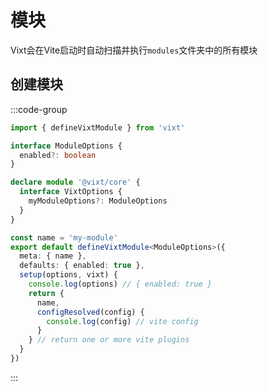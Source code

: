# 模块

Vixt会在Vite启动时自动扫描并执行`modules`文件夹中的所有模块

## 创建模块

:::code-group

```ts [modules/my-module.ts]
import { defineVixtModule } from 'vixt'

interface ModuleOptions {
  enabled?: boolean
}

declare module '@vixt/core' {
  interface VixtOptions {
    myModuleOptions?: ModuleOptions
  }
}

const name = 'my-module'
export default defineVixtModule<ModuleOptions>({
  meta: { name },
  defaults: { enabled: true },
  setup(options, vixt) {
    console.log(options) // { enabled: true }
    return {
      name,
      configResolved(config) {
        console.log(config) // vite config
      }
    } // return one or more vite plugins
  }
})
```

:::
